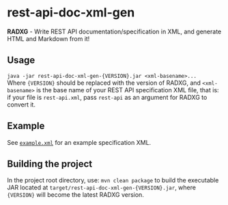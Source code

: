 # rest-api-doc-xml-gen
**RADXG** - Write REST API documentation/specification in XML, and generate HTML and Markdown from it!

## Usage
`java -jar rest-api-doc-xml-gen-{VERSION}.jar <xml-basename>...`  
Where `{VERSION}` should be replaced with the version of RADXG, and `<xml-basename>` is the base name of your REST API specification XML file, that is: if your file is `rest-api.xml`, pass `rest-api` as an argument for RADXG to convert it.

## Example
See [`example.xml`](/example.xml) for an example specification XML.

## Building the project
In the project root directory, use: `mvn clean package` to build the executable JAR located at `target/rest-api-doc-xml-gen-{VERSION}.jar`, where `{VERSION}` will become the latest RADXG version.